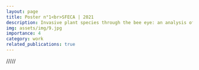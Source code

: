 ```yaml
---
layout: page
title: Poster n°1<br>SFECA | 2021
description: Invasive plant species through the bee eye: an analysis of flower coloration in the French Pyrenees
img: assets/img/9.jpg
importance: 4
category: work
related_publications: true
---
```


/////
